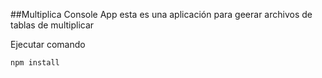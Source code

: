 ##Multiplica Console App
esta es una aplicación para geerar archivos de tablas de multiplicar

Ejecutar comando

```
npm install

```